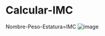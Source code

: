 # Calcular-IMC
Nombre-Peso-Estatura=IMC
![image](https://user-images.githubusercontent.com/126100494/221216872-cc978b33-222c-418c-8e5a-18c5d274c2cf.png)
